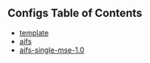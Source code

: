 <!-- CONTENTS:START -->
## Configs Table of Contents

- [template](configs/template)
- [aifs](configs/aifs)
- [aifs-single-mse-1.0](configs/aifs/aifs-single-mse-1.0)
<!-- CONTENTS:END -->
